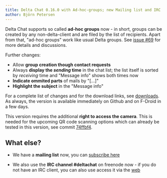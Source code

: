 ```yaml
---
title: Delta Chat 0.16.0 with Ad-hoc-groups; new Mailing list and IRC
author: Björn Petersen
---
```


Delta Chat supports so called **ad-hoc groups** now - in short, groups can be created by any non-delta-client and are filed by the list of recipients.
Apart from that, "ad-hoc groups" work like usual Delta groups. See [issue #69](https://github.com/deltachat/deltachat-core/issues/69#issuecomment-370247669) for more details and discussions.

Further changes:

* Allow **group creation though contact requests**
* Always **display the _sending_ time** in the chat list; the list itself is sorted by _receiving_ time and "Message info" shows both times now
* **Indicate ommited parts** of mails by "[...]"
* **Highlight the subject** in the "Message info"

For a complete list of changes and for the download links, see [downloads](download). As always, the version is available immediately on Github and on F-Droid in a few days.

This version requires the additional **right to access the camera**. This is needed for the upcoming QR code scanning options which can already be tested in this version, see commit [74ffbf4](https://github.com/deltachat/deltachat-android/commit/74ffbf48befbb0416337673d73d9f2482728cac6).


## What else?

- We have a **mailing list** now, you can [subscribe here](https://lists.codespeak.net/postorius/lists/delta.codespeak.net/)

- We also use the **IRC channel #deltachat** on freenode now - if you do not have an IRC client, you can also use access it via the [web](https://webchat.freenode.net/?uio=MTE9MjA16a&channels=%23deltachat)

